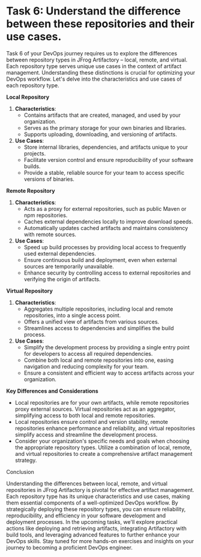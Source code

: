 # Task 6: Understand the difference between these repositories and their use cases.

Task 6 of your DevOps journey requires us to explore the differences between repository types in JFrog Artifactory – local, remote, and virtual. Each repository type serves unique use cases in the context of artifact management. Understanding these distinctions is crucial for optimizing your DevOps workflow. Let's delve into the characteristics and use cases of each repository type.

**Local Repository**

1. **Characteristics**:
    - Contains artifacts that are created, managed, and used by your organization.
    - Serves as the primary storage for your own binaries and libraries.
    - Supports uploading, downloading, and versioning of artifacts.
2. **Use Cases**:
    - Store internal libraries, dependencies, and artifacts unique to your projects.
    - Facilitate version control and ensure reproducibility of your software builds.
    - Provide a stable, reliable source for your team to access specific versions of binaries.

**Remote Repository**

1. **Characteristics**:
    - Acts as a proxy for external repositories, such as public Maven or npm repositories.
    - Caches external dependencies locally to improve download speeds.
    - Automatically updates cached artifacts and maintains consistency with remote sources.
2. **Use Cases**:
    - Speed up build processes by providing local access to frequently used external dependencies.
    - Ensure continuous build and deployment, even when external sources are temporarily unavailable.
    - Enhance security by controlling access to external repositories and verifying the origin of artifacts.

**Virtual Repository**

1. **Characteristics**:
    - Aggregates multiple repositories, including local and remote repositories, into a single access point.
    - Offers a unified view of artifacts from various sources.
    - Streamlines access to dependencies and simplifies the build process.
2. **Use Cases**:
    - Simplify the development process by providing a single entry point for developers to access all required dependencies.
    - Combine both local and remote repositories into one, easing navigation and reducing complexity for your team.
    - Ensure a consistent and efficient way to access artifacts across your organization.

**Key Differences and Considerations**

- Local repositories are for your own artifacts, while remote repositories proxy external sources. Virtual repositories act as an aggregator, simplifying access to both local and remote repositories.
- Local repositories ensure control and version stability, remote repositories enhance performance and reliability, and virtual repositories simplify access and streamline the development process.
- Consider your organization's specific needs and goals when choosing the appropriate repository types. Utilize a combination of local, remote, and virtual repositories to create a comprehensive artifact management strategy.

Conclusion

Understanding the differences between local, remote, and virtual repositories in JFrog Artifactory is pivotal for effective artifact management. Each repository type has its unique characteristics and use cases, making them essential components of a well-optimized DevOps workflow. By strategically deploying these repository types, you can ensure reliability, reproducibility, and efficiency in your software development and deployment processes. In the upcoming tasks, we'll explore practical actions like deploying and retrieving artifacts, integrating Artifactory with build tools, and leveraging advanced features to further enhance your DevOps skills. Stay tuned for more hands-on exercises and insights on your journey to becoming a proficient DevOps engineer.